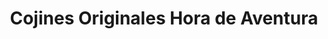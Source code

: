 ---
title: "Cojines Originales Hora de Aventura"
price: 26500
currency: "COP"
available: true
destacado: false
fecha: 2025-06-06
tags:
  - cojines
  - hora de aventura
  - princesa grumosa
  - BMO
colors:
  - "Morado (Princesa Grumosa)"
  - "Verde (BMO)"
description: |
  💲Precio Por Unidad ⚠️  

  𝗗𝗶𝘀𝗲ñ𝗼𝘀 𝗗𝗶𝘀𝗽𝗼𝗻𝗶𝗯𝗹𝗲𝘀:  
  •Princesa Grumosa (morado) 👑💜  
  •BMO (verde) 💚🎮🕹️  

  ✓Suaves🍃  
  ✓Coloridos 🌈  
  ✓Esponjosos😶‍🌫️ y  
  ✓Divertidos😍!! Mejor descripción no le quedaría a nuestros cojines de BMO y Princesa Grumosa  

  •Con colores vivos quedarán espectacular en cualquier lugar, hipo-alérgenicos para que puedas usarlos sin miedo a alergias  

  ⚠️• 𝐈𝐌𝐏𝐎𝐑𝐓𝐀𝐍𝐓𝐄：  
  •Las imagenes son ambientadas no incluyen ningún accesorio diferente a el producto en sí
---